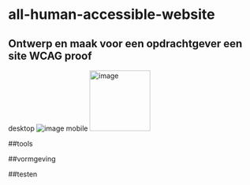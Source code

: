 # all-human-accessible-website

## Ontwerp en maak voor een opdrachtgever een site WCAG proof
 
 desktop
 ![image](https://user-images.githubusercontent.com/112857270/208641539-8c74be13-d8ff-4a99-befd-d676ff1dcaf7.png)
 mobile
 <img width="123" alt="image" src="https://user-images.githubusercontent.com/112857270/208871677-3a37c826-38c7-4236-aa49-bd0ba56500b1.png">

##tools


##vormgeving


##testen


